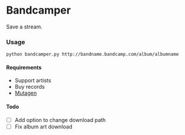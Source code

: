 # Bandcamper
Save a stream.

### Usage
`python bandcamper.py http://bandname.bandcamp.com/album/albumname`

#### Requirements
- Support artists
- Buy records
- [Mutagen](https://github.com/quodlibet/mutagen)

#### Todo
- [ ] Add option to change download path
- [ ] Fix album art download
